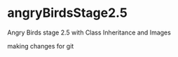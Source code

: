 # angryBirdsStage2.5
Angry Birds stage 2.5 with Class Inheritance and Images

making changes for git